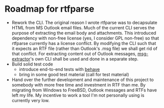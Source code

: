 # Roadmap for rtfparse

- Rework the CLI. The original reason I wrote rtfparse was to decapsulate HTML from MS Outlook email files. Much of the current CLI serves the purpose of extracting the email body and attachments. This introduced dependency with non-free license (yes, I consider GPL non-free) so that rtfparse currently has a license conflict. By modifying the CLI such that it expects an RTF file (rather than Outlook's .msg file) we shall get rid of that conflict. For extracting content out of Outlook messages, [msg-extractor][msg-extractor]'s own CLI shall be used and done in a separate step.
- Build solid test code
    - introduce end-to-end tests with [behave][behave]
    - bring in some good test material (call for test material)
- Hand over the further development and maintenance of this project to somebody with more free time and investment in RTF than me. By migrating from Windows to FreeBSD, Outlook messages and RTFs have left my life. My incentive to work a tool I'm not personally using is currently very low.

[msg-extractor]: https://github.com/TeamMsgExtractor/msg-extractor
[behave]: https://behave.readthedocs.io/en/stable/

